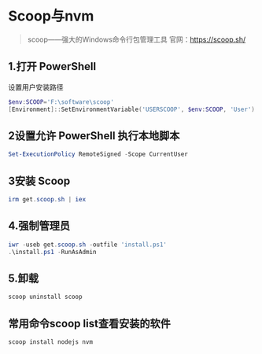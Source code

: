 # Scoop与nvm

>
>
>scoop——强大的Windows命令行包管理工具 官网：https://scoop.sh/

## 1.打开 PowerShell

设置用户安装路径

```powershell
$env:SCOOP='F:\software\scoop' 
[Environment]::SetEnvironmentVariable('USERSCOOP', $env:SCOOP, 'User')
```

## 2设置允许 PowerShell 执行本地脚本

```powershell
Set-ExecutionPolicy RemoteSigned -Scope CurrentUser
```

## 3安装 Scoop

```powershell
irm get.scoop.sh | iex
```

## 4.强制管理员

```powershell
iwr -useb get.scoop.sh -outfile 'install.ps1'
.\install.ps1 -RunAsAdmin
```

## 5.卸载

```powershell
scoop uninstall scoop
```

## 常用命令scoop list查看安装的软件

```powershell
scoop install nodejs nvm
```

